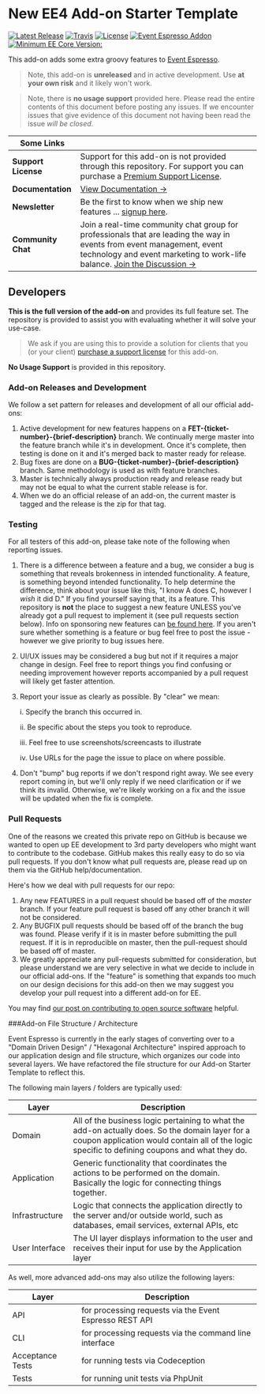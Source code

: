 New EE4 Add-on Starter Template
=========

[![Latest Release](https://img.shields.io/github/tag/eventespresso/eea-recurring-events-manager.svg?style=flat&label=Latest%20Release)](https://github.com/eventespresso/eea-recurring-events-manager/releases)
[![Travis](https://travis-ci.org/eventespresso/eea-recurring-events-manager.svg?branch=master)](https://travis-ci.org/eventespresso/eea-recurring-events-manager)
[![License](https://img.shields.io/badge/License-GPLv2-blue.svg?style=flat)](https://www.gnu.org/licenses/gpl-2.0.html)
[![Event Espresso Addon](https://img.shields.io/badge/Addon%20For-Event%20Espresso-blue.svg)](https://github.com/eventespresso/event-espresso-core)
[![Minimum EE Core Version:](https://img.shields.io/badge/Minimum%20EE%20core%20ver-4.9.37.p-red.svg)](https://github.com/eventespresso/event-espresso-core/releases/tag/4.9.37.p)

This add-on adds some extra groovy features to [Event Espresso](https://eventespresso.com).

> Note, this add-on is **unreleased** and in active development.  Use **at your own risk** and it likely won't work.

> Note, there is **no usage support** provided here.  Please read the entire contents of this document before posting any issues.  If we encounter issues that give evidence of this document not having been read the issue _will be closed_.

| **Some Links**|     |
|---- | --- |
**Support License** | Support for this add-on is not provided through this repository.  For support you can purchase a [Premium Support License](https://eventespresso.com/product/eea-recurring-events-manager?ee_ver=ee4&utm_source=github&utm_medium=link&utm_campaign=ee_addon_description_readme&utm_content=premium+support+license). 
**Documentation** | [View Documentation →](https://eventespresso.com/wiki/eea-recurring-events-manager?utm_source=github&utm_medium=link&utm_campaign=ee_addon_description_readme&utm_content=view+addon+documentation)
**Newsletter** | Be the first to know when we ship new features ... [signup here](https://eventespresso.com/newsletter/).
**Community Chat** | Join a real-time community chat group for professionals that are leading the way in events from event management, event technology and event marketing to work-life balance. [Join the Discussion →](https://eventsmart.com/contact/community-chat/?utm_source=github&utm_medium=link&utm_campaign=ee_addon_description_read_me&utm_content=community+chat)

## Developers
**This is the full version of the add-on** and provides its full feature set. The repository is provided to assist you with evaluating whether it will solve your use-case.  
> We ask if you are using this to provide a solution for clients that you (or your client) [purchase a support license](https://eventespresso.com/product/eea-recurring-events-manager?ee_ver=ee4&utm_source=github&utm_medium=link&utm_campaign=ee_addon_description_readme&utm_content=premium+support+license) for this add-on.

**No Usage Support** is provided in this repository.

### Add-on Releases and Development
We follow a set pattern for releases and development of all our official add-ons:
1. Active development for new features happens on a **FET-{ticket-number}-{brief-description}** branch.  We continually merge master into the feature branch while it's in development.  Once it's complete, then testing is done on it and it's merged back to master ready for release.
2. Bug fixes are done on a **BUG-{ticket-number}-{brief-description}** branch.  Same methodology is used as with feature branches.
3. Master is technically always production ready and release ready but may not be equal to what the current stable release is for.
4. When we do an official release of an add-on, the current master is tagged and the release is the zip for that tag.

### Testing
For all testers of this add-on, please take note of the following when reporting issues.
1. There is a difference between a feature and a bug, we consider a bug is something that reveals brokenness in intended functionality.  A feature, is something beyond intended functionality.  To help determine the difference, think about your issue like this, "I know A does C, however I *wish* it did D."  If you find yourself saying that, its a feature.  This repository is **not** the place to suggest a new feature UNLESS you've already got a pull request to implement it (see pull requests section below).  Info on sponsoring new features can [be found here](https://eventespresso.com/rich-features/sponsor-new-features/).  If you aren't sure whether something is a feature or bug feel free to post the issue - however we give priority to bug issues here.
2. UI/UX issues may be considered a bug but not if it requires a major change in design.  Feel free to report things you find confusing or needing improvement however reports accompanied by a pull request will likely get faster attention.
3. Report your issue as clearly as possible.  By "clear" we mean:

	i. Specify the branch this occurred in.

	ii. Be specific about the steps you took to reproduce.

	iii. Feel free to use screenshots/screencasts to illustrate

	iv. Use URLs for the page the issue to place on where possible.

1. Don't "bump" bug reports if we don't respond right away.  We see every report coming in, but we'll only reply if we need clarification or if we think its invalid.  Otherwise, we're likely working on a fix and the issue will be updated when the fix is complete.

### Pull Requests
One of the reasons we created this private repo on GitHub is because we wanted to open up EE development to 3rd party developers who might want to contribute to the codebase. GitHub makes this really easy to do so via pull requests.  If you don't know what pull requests are, please read up on them via the GitHub help/documentation.

Here's how we deal with pull requests for our repo:

1. Any new FEATURES in a pull request should be based off of the *master* branch. If your feature pull request is based off any other branch it will not be considered.
2. Any BUGFIX pull requests should be based off of the branch the bug was found.  Please verify if it is in master before submitting the pull request.  If it is in reproducible on master, then the pull-request should be based off of master.
3. We greatly appreciate any pull-requests submitted for consideration, but please understand we are very selective in what we decide to include in our official add-ons.  If the "feature" is something that expands too much on our design decisions for this add-on then we may suggest you develop your pull request into a different add-on for EE.


You may find [our post on contributing to open source software](https://eventespresso.com/2017/02/5-tips-for-contributing-to-open-source-software-like-event-espresso/) helpful.


###Add-on File Structure / Architecture


Event Espresso is currently in the early stages of converting over to a "Domain Driven Design" / "Hexagonal Architecture" inspired approach to our application design and file structure, which organizes our code into several layers. We have refactored the file structure for our Add-on Starter Template to reflect this.

The following main layers / folders are typically used:

Layer | Description
--- | ---
Domain | All of the business logic pertaining to what the add-on actually does. So the domain layer for a coupon application would contain all of the logic specific to defining coupons and what they do.
Application | Generic functionality that coordinates the actions to be performed on the domain. Basically the logic for connecting things together.
Infrastructure | Logic that connects the application directly to the server and/or outside world, such as databases, email services, external APIs, etc
User&nbsp;Interface | The UI layer displays information to the user and receives their input for use by the Application layer
 
 As well, more advanced add-ons may also utilize the following layers:
 
 Layer | Description
 --- | ---
 API | for processing requests via the Event Espresso REST API
 CLI | for processing requests via the command line interface
Acceptance Tests | for running tests via Codeception
Tests | for running unit tests via PhpUnit

